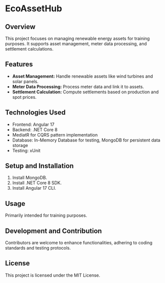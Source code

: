 # EcoAssetHub

## Overview
This project focuses on managing renewable energy assets for training purposes. It supports asset management, meter data processing, and settlement calculations.

## Features
- **Asset Management:** Handle renewable assets like wind turbines and solar panels.
- **Meter Data Processing:** Process meter data and link it to assets.
- **Settlement Calculation:** Compute settlements based on production and spot prices.

## Technologies Used
- Frontend: Angular 17
- Backend: .NET Core 8
- MediatR for CQRS pattern implementation
- Database: In-Memory Database for testing, MongoDB for persistent data storage
- Testing: xUnit

## Setup and Installation
1. Install MongoDB.
2. Install .NET Core 8 SDK.
3. Install Angular 17 CLI.

## Usage
Primarily intended for training purposes.

## Development and Contribution
Contributors are welcome to enhance functionalities, adhering to coding standards and testing protocols.

## License
This project is licensed under the MIT License.
